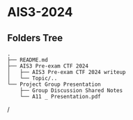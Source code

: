 # AIS3-2024
## Folders Tree
```
.
├── README.md
├── AIS3 Pre-exam CTF 2024
│   ├── AIS3 Pre-exam CTF 2024 writeup
│   └── Topic/..
└── Project Group Presentation
    ├── Group Discussion Shared Notes
    └── A11 _ Presentation.pdf
```
/
